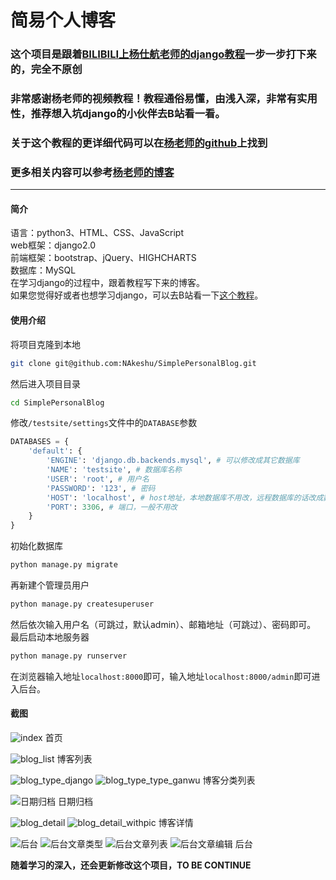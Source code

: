 简易个人博客
===

### **这个项目是跟着[BILIBILI上杨仕航老师的django教程](http://space.bilibili.com/252028233/#/channel/detail?cid=28138)一步一步打下来的，完全不原创**

### **非常感谢杨老师的视频教程！教程通俗易懂，由浅入深，非常有实用性，推荐想入坑django的小伙伴去B站看一看。**

### **关于这个教程的更详细代码可以在[杨老师的github](https://github.com/HaddyYang/django2.0-course)上找到**

### **更多相关内容可以参考[杨老师的博客](http://yshblog.com/)**

-------

#### 简介

语言：python3、HTML、CSS、JavaScript  
web框架：django2.0  
前端框架：bootstrap、jQuery、HIGHCHARTS  
数据库：MySQL  
在学习django的过程中，跟着教程写下来的博客。  
如果您觉得好或者也想学习django，可以去B站看一下[这个教程](http://space.bilibili.com/252028233/#/channel/detail?cid=28138)。

#### 使用介绍

将项目克隆到本地
```bash
git clone git@github.com:NAkeshu/SimplePersonalBlog.git
```
然后进入项目目录
```bash
cd SimplePersonalBlog
```
修改`/testsite/settings`文件中的`DATABASE`参数
```python
DATABASES = {
    'default': {
        'ENGINE': 'django.db.backends.mysql', # 可以修改成其它数据库
        'NAME': 'testsite', # 数据库名称
        'USER': 'root', # 用户名
        'PASSWORD': '123', # 密码
        'HOST': 'localhost', # host地址，本地数据库不用改，远程数据库的话改成数据库的IP地址
        'PORT': 3306, # 端口，一般不用改
    }
}
```
初始化数据库
```bash
python manage.py migrate
```
再新建个管理员用户
```bash
python manage.py createsuperuser
```
然后依次输入用户名（可跳过，默认admin）、邮箱地址（可跳过）、密码即可。
最后启动本地服务器
```bash
python manage.py runserver
```
在浏览器输入地址`localhost:8000`即可，输入地址`localhost:8000/admin`即可进入后台。

#### 截图

![index](https://i.loli.net/2018/06/23/5b2e598d32029.png)
首页

![blog_list](https://i.loli.net/2018/06/14/5b223fbd87818.png)
博客列表

![blog_type_django](https://i.loli.net/2018/06/14/5b224002c2e52.png)
![blog_type_type_ganwu](https://i.loli.net/2018/06/14/5b22402417c61.png)
博客分类列表

![日期归档](https://i.loli.net/2018/06/14/5b223f83462a1.png)
日期归档

![blog_detail](https://i.loli.net/2018/06/14/5b223f6f5c42f.png)
![blog_detail_withpic](https://i.loli.net/2018/06/16/5b24ac95a8965.png)
博客详情

![后台](https://i.loli.net/2018/06/14/5b22406913c35.png)
![后台文章类型](https://i.loli.net/2018/06/14/5b2240787fcd0.png)
![后台文章列表](https://i.loli.net/2018/06/14/5b22408b7a080.png)
![后台文章编辑](https://i.loli.net/2018/06/16/5b24accbd028d.png)
后台

**随着学习的深入，还会更新修改这个项目，TO BE CONTINUE**